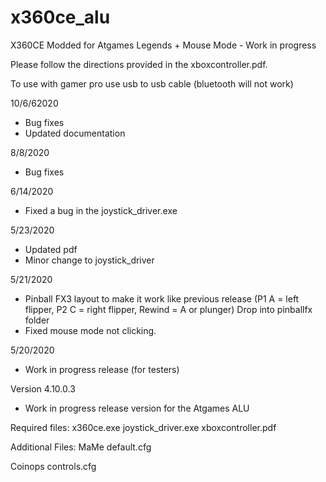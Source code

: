 # x360ce_alu
 
X360CE Modded for Atgames Legends + Mouse Mode - Work in progress

Please follow the directions provided in the xboxcontroller.pdf.

To use with gamer pro use usb to usb cable (bluetooth will not work)

10/6/62020
 - Bug fixes
 - Updated documentation

8/8/2020
 - Bug fixes 

6/14/2020
 - Fixed a bug in the joystick_driver.exe

5/23/2020
 - Updated pdf
 - Minor change to joystick_driver

5/21/2020
 - Pinball FX3 layout to make it work like previous release (P1 A = left flipper, P2 C = right flipper, Rewind = A or plunger)
   Drop into pinballfx folder
 - Fixed mouse mode not clicking.


5/20/2020
 - Work in progress release (for testers)

Version 4.10.0.3
 - Work in progress release version for the Atgames ALU
 
 
 Required files:
 x360ce.exe
 joystick_driver.exe
 xboxcontroller.pdf


Additional Files:
MaMe
default.cfg

Coinops
controls.cfg


